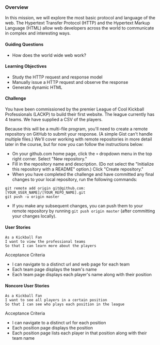 ### Overview

In this mission, we will explore the most basic protocol and language of the web. The Hypertext Transfer Protocol (HTTP) and the Hypertext Markup Language (HTML) allow web developers across the world to communicate in complex and interesting ways.

#### Guiding Questions

* How does the world wide web work?

#### Learning Objectives

* Study the HTTP request and response model
* Manually issue a HTTP request and observe the response
* Generate dynamic HTML

#### Challenge

You have been commissioned by the premier League of Cool Kickball Professionals (LACKP) to build their first website. The league currently has 4 teams. We have supplied a CSV of the players.

Because this will be a multi-file program, you'll need to create a remote repository on GitHub to submit your response. (A simple Gist can't handle multiple files.) We'll cover working with remote repositories in more detail later in the course, but for now you can follow the instructions below:

* On your github.com home page, click the ```+``` dropdown menu in the top right corner. Select "New repository."
* Fill in the repository name and description. (Do not select the "Initialize this repository with a README" option.) Click "Create repository."
* When you have completed the challenge and have committed any final changes to your local repository, run the following commands:

```no-highlight
git remote add origin git@github.com:[YOUR_USER_NAME]/[YOUR_REPO_NAME].git
git push -u origin master
```
* If you make any subsequent changes, you can push them to your remote repository by running ```git push origin master``` (after committing your changes locally).

#### User Stories

```no-highlight
As a Kickball Fan
I want to view the professional teams
So that I can learn more about the players
```

Acceptance Criteria
* I can navigate to a distinct url and web page for each team
* Each team page displays the team's name
* Each team page displays each player's name along with their position

#### Noncore User Stories

```no-highlight
As a Kickball Fan
I want to see all players in a certain position
So that I can see who plays each position in the league
```

Acceptance Criteria
* I can navigate to a distinct url for each position
* Each position page displays the position
* Each position page lists each player in that position along with their team name
